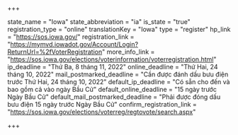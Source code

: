 +++

state_name = "Iowa"
state_abbreviation = "ia"
is_state = "true"
registration_type = "online"
translationKey = "Iowa"
type = "register"
hp_link = "https://sos.iowa.gov/"
registration_link = "https://mymvd.iowadot.gov/Account/Login?ReturnUrl=%2fVoterRegistration"
more_info_link = "https://sos.iowa.gov/elections/voterinformation/voterregistration.html"
ip_deadline = "Thứ Ba, 8 tháng 11, 2022"
online_deadline = "Thứ Hai, 24 tháng 10, 2022"
mail_postmarked_deadline = "Cần được đánh dấu bưu điện trước Thứ Hai, 24 tháng 10, 2022"
default_ip_deadline = "Có sẵn cho đến và bao gồm cả vào ngày Bầu Cử"
default_online_deadline = "15 ngày trước Ngày Bầu Cử"
default_mail_postmarked_deadline = "Phải được đóng dấu bưu điện 15 ngày trước Ngày Bầu Cử"
confirm_registration_link = "https://sos.iowa.gov/elections/voterreg/regtovote/search.aspx"

+++